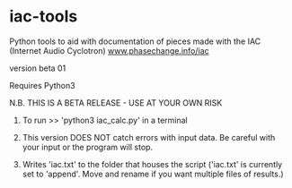 # iac-tools

Python tools to aid with documentation of pieces made with the IAC (Internet Audio Cyclotron)
www.phasechange.info/iac

version beta 01

Requires Python3 

N.B. THIS IS A BETA RELEASE - USE AT YOUR OWN RISK

1) To run >> 'python3 iac_calc.py' in a terminal

2) This version DOES NOT catch errors with input data. Be careful with your input or the program will stop. 

3) Writes 'iac.txt' to the folder that houses the script ('iac.txt' is currently set to 'append'. Move and rename if you want multiple files of results.)


